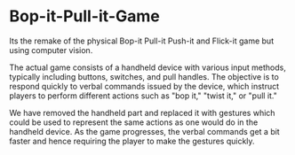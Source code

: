 # Bop-it-Pull-it-Game
Its the remake of the physical Bop-it Pull-it Push-it and Flick-it game but using computer vision.

The actual game consists of a handheld device with various input methods, typically including buttons, switches, and pull handles. The objective is to respond quickly to verbal commands issued by the device, which instruct players to perform different actions such as "bop it," "twist it," or "pull it."

We have removed the handheld part and replaced it with gestures which could be used to represent the same actions as one would do in the handheld device. As the game progresses, the verbal commands get a bit faster and hence requiring the player to make the gestures quickly. 
